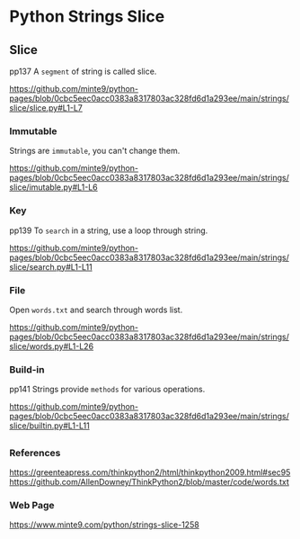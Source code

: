 # Python Strings Slice

## Slice
  pp137
A `segment` of string is called slice.

https://github.com/minte9/python-pages/blob/0cbc5eec0acc0383a8317803ac328fd6d1a293ee/main/strings/slice/slice.py#L1-L7

### Immutable

Strings are `immutable`, you can't change them.

https://github.com/minte9/python-pages/blob/0cbc5eec0acc0383a8317803ac328fd6d1a293ee/main/strings/slice/imutable.py#L1-L6

### Key
  pp139
To `search` in a string, use a loop through string.

https://github.com/minte9/python-pages/blob/0cbc5eec0acc0383a8317803ac328fd6d1a293ee/main/strings/slice/search.py#L1-L11

### File

Open `words.txt` and search through words list.

https://github.com/minte9/python-pages/blob/0cbc5eec0acc0383a8317803ac328fd6d1a293ee/main/strings/slice/words.py#L1-L26

### Build-in
  pp141
Strings provide `methods` for various operations.

https://github.com/minte9/python-pages/blob/0cbc5eec0acc0383a8317803ac328fd6d1a293ee/main/strings/slice/builtin.py#L1-L11


##

### References

https://greenteapress.com/thinkpython2/html/thinkpython2009.html#sec95  
https://github.com/AllenDowney/ThinkPython2/blob/master/code/words.txt


### Web Page

https://www.minte9.com/python/strings-slice-1258